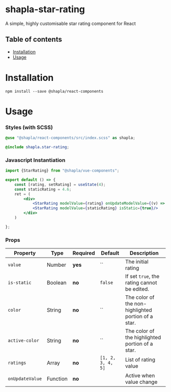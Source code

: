 # shapla-star-rating

A simple, highly customisable star rating component for React

## Table of contents

- [Installation](#installation)
- [Usage](#usage)

# Installation

```
npm install --save @shapla/react-components
```

# Usage

### Styles (with SCSS)

```scss
@use "@shapla/react-components/src/index.scss" as shapla;

@include shapla.star-rating;
```

### Javascript Instantiation

```jsx
import {StarRating} from "@shapla/vue-components";

export default () => {
    const [rating, setRating] = useState(4);
    const staticRating = 4.6;
    ret = (
        <div>
            <StarRating modelValue={rating} onUpdateModelValue={(v) => setRating(v)}/>
            <StarRating modelValue={staticRating} isStatic={true}/>
        </div>
    )

};
```

### Props

| Property        | Type     | Required | Default           | Description                                         |
| --------------- | -------- | -------- | ----------------- | --------------------------------------------------- |
| `value`         | Number   | **yes**  | ``                | The initial rating                                  |
| `is-static`     | Boolean  | **no**   | `false`           | If set `true`, the rating cannot be edited.         |
| `color`         | String   | **no**   | ``                | The color of the non-highlighted portion of a star. |
| `active-color`  | String   | **no**   | ``                | The color of the highlighted portion of a star.     |
| `ratings`       | Array    | **no**   | `[1, 2, 3, 4, 5]` | List of rating value                                |
| `onUpdateValue` | Function | **no**   |                   | Active when value change                            |
